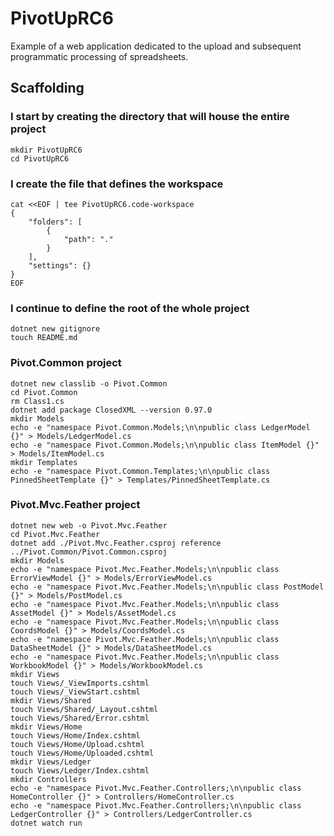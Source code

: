 # PivotUpRC6

Example of a web application dedicated to the upload and subsequent programmatic processing of spreadsheets.

## Scaffolding

### I start by creating the directory that will house the entire project

```shell
mkdir PivotUpRC6
cd PivotUpRC6
```

### I create the file that defines the workspace

```shell
cat <<EOF | tee PivotUpRC6.code-workspace
{
	"folders": [
		{
			"path": "."
		}
	],
	"settings": {}
}
EOF
```

### I continue to define the root of the whole project

```shell
dotnet new gitignore
touch README.md
```

### Pivot.Common project

```shell
dotnet new classlib -o Pivot.Common
cd Pivot.Common
rm Class1.cs
dotnet add package ClosedXML --version 0.97.0
mkdir Models
echo -e "namespace Pivot.Common.Models;\n\npublic class LedgerModel {}" > Models/LedgerModel.cs
echo -e "namespace Pivot.Common.Models;\n\npublic class ItemModel {}" > Models/ItemModel.cs
mkdir Templates
echo -e "namespace Pivot.Common.Templates;\n\npublic class PinnedSheetTemplate {}" > Templates/PinnedSheetTemplate.cs
```

### Pivot.Mvc.Feather project

```shell
dotnet new web -o Pivot.Mvc.Feather
cd Pivot.Mvc.Feather
dotnet add ./Pivot.Mvc.Feather.csproj reference ../Pivot.Common/Pivot.Common.csproj
mkdir Models
echo -e "namespace Pivot.Mvc.Feather.Models;\n\npublic class ErrorViewModel {}" > Models/ErrorViewModel.cs
echo -e "namespace Pivot.Mvc.Feather.Models;\n\npublic class PostModel {}" > Models/PostModel.cs
echo -e "namespace Pivot.Mvc.Feather.Models;\n\npublic class AssetModel {}" > Models/AssetModel.cs
echo -e "namespace Pivot.Mvc.Feather.Models;\n\npublic class CoordsModel {}" > Models/CoordsModel.cs
echo -e "namespace Pivot.Mvc.Feather.Models;\n\npublic class DataSheetModel {}" > Models/DataSheetModel.cs
echo -e "namespace Pivot.Mvc.Feather.Models;\n\npublic class WorkbookModel {}" > Models/WorkbookModel.cs
mkdir Views
touch Views/_ViewImports.cshtml
touch Views/_ViewStart.cshtml
mkdir Views/Shared
touch Views/Shared/_Layout.cshtml
touch Views/Shared/Error.cshtml
mkdir Views/Home
touch Views/Home/Index.cshtml
touch Views/Home/Upload.cshtml
touch Views/Home/Uploaded.cshtml
mkdir Views/Ledger
touch Views/Ledger/Index.cshtml
mkdir Controllers
echo -e "namespace Pivot.Mvc.Feather.Controllers;\n\npublic class HomeController {}" > Controllers/HomeController.cs
echo -e "namespace Pivot.Mvc.Feather.Controllers;\n\npublic class LedgerController {}" > Controllers/LedgerController.cs
dotnet watch run
```

